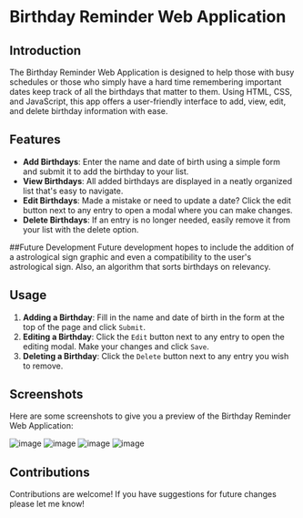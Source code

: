 # Birthday Reminder Web Application

## Introduction
The Birthday Reminder Web Application is designed to help those with busy schedules or those who simply have a hard time remembering important dates keep track of all the birthdays that matter to them. Using HTML, CSS, and JavaScript, this app offers a user-friendly interface to add, view, edit, and delete birthday information with ease.

## Features
- **Add Birthdays**: Enter the name and date of birth using a simple form and submit it to add the birthday to your list.
- **View Birthdays**: All added birthdays are displayed in a neatly organized list that's easy to navigate.
- **Edit Birthdays**: Made a mistake or need to update a date? Click the edit button next to any entry to open a modal where you can make changes.
- **Delete Birthdays**: If an entry is no longer needed, easily remove it from your list with the delete option.

##Future Development
Future development hopes to include the addition of a astrological sign graphic and even a compatibility to the user's astrological sign. Also, an algorithm that sorts birthdays on relevancy. 

## Usage
1. **Adding a Birthday**: Fill in the name and date of birth in the form at the top of the page and click `Submit`.
2. **Editing a Birthday**: Click the `Edit` button next to any entry to open the editing modal. Make your changes and click `Save`.
3. **Deleting a Birthday**: Click the `Delete` button next to any entry you wish to remove.

## Screenshots
Here are some screenshots to give you a preview of the Birthday Reminder Web Application:

![image](https://github.com/henrykrain/midterm/assets/120867004/113c41ff-630f-463e-b9e4-120411a9e002)
![image](https://github.com/henrykrain/midterm/assets/120867004/27498c48-2523-4193-8c13-081c19a56193)
![image](https://github.com/henrykrain/midterm/assets/120867004/73c6f3ac-a778-41bc-9e35-e279d4247565)
![image](https://github.com/henrykrain/midterm/assets/120867004/be5c3f47-51e1-4c19-b283-276a5ba2e54a)

## Contributions
Contributions are welcome! If you have suggestions for future changes please let me know!
